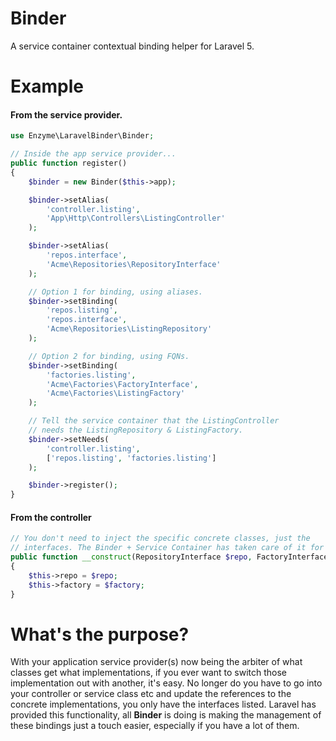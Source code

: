 # Binder
A service container contextual binding helper for Laravel 5.

# Example

#### From the service provider.

```php
use Enzyme\LaravelBinder\Binder;

// Inside the app service provider...
public function register()
{
    $binder = new Binder($this->app);

    $binder->setAlias(
        'controller.listing',
        'App\Http\Controllers\ListingController'
    );

    $binder->setAlias(
        'repos.interface',
        'Acme\Repositories\RepositoryInterface'
    );

    // Option 1 for binding, using aliases.
    $binder->setBinding(
        'repos.listing',
        'repos.interface',
        'Acme\Repositories\ListingRepository'
    );

    // Option 2 for binding, using FQNs.
    $binder->setBinding(
        'factories.listing',
        'Acme\Factories\FactoryInterface',
        'Acme\Factories\ListingFactory'
    );

    // Tell the service container that the ListingController
    // needs the ListingRepository & ListingFactory.
    $binder->setNeeds(
        'controller.listing',
        ['repos.listing', 'factories.listing']
    );

    $binder->register();
}
```

#### From the controller

```php
// You don't need to inject the specific concrete classes, just the
// interfaces. The Binder + Service Container has taken care of it for you.
public function __construct(RepositoryInterface $repo, FactoryInterface $factory)
{
    $this->repo = $repo;
    $this->factory = $factory;
}
```

# What's the purpose?

With your application service provider(s) now being the arbiter of what classes get what implementations, if you ever want to switch those implementation out with another, it's easy. No longer do you have to go into your controller or service class etc and update the references to the concrete implementations, you only have the interfaces listed. Laravel has provided this functionality, all **Binder** is doing is making the management of these bindings just a touch easier, especially if you have a lot of them.
